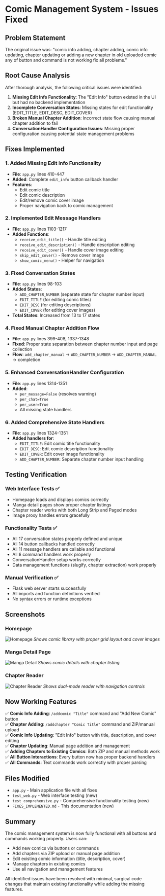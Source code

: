# Comic Management System - Issues Fixed

## Problem Statement
The original issue was: "comic info adding, chapter adding, comic info updating, chapter updating or adding a new chapter in old uploaded comic any of button and command is not working fix all problems."

## Root Cause Analysis
After thorough analysis, the following critical issues were identified:

1. **Missing Edit Info Functionality**: The "Edit Info" button existed in the UI but had no backend implementation
2. **Incomplete Conversation States**: Missing states for edit functionality (EDIT_TITLE, EDIT_DESC, EDIT_COVER)
3. **Broken Manual Chapter Addition**: Incorrect state flow causing manual chapter addition to fail
4. **ConversationHandler Configuration Issues**: Missing proper configuration causing potential state management problems

## Fixes Implemented

### 1. Added Missing Edit Info Functionality
- **File**: `app.py` lines 410-447
- **Added**: Complete `edit_info` button callback handler
- **Features**:
  - Edit comic title
  - Edit comic description  
  - Edit/remove comic cover image
  - Proper navigation back to comic management

### 2. Implemented Edit Message Handlers
- **File**: `app.py` lines 1103-1217
- **Added Functions**:
  - `receive_edit_title()` - Handle title editing
  - `receive_edit_description()` - Handle description editing
  - `receive_edit_cover()` - Handle cover image editing
  - `skip_edit_cover()` - Remove cover image
  - `show_comic_menu()` - Helper for navigation

### 3. Fixed Conversation States
- **File**: `app.py` lines 98-103
- **Added States**:
  - `ADD_CHAPTER_NUMBER` (separate state for chapter number input)
  - `EDIT_TITLE` (for editing comic titles)
  - `EDIT_DESC` (for editing descriptions)
  - `EDIT_COVER` (for editing cover images)
- **Total States**: Increased from 13 to 17 states

### 4. Fixed Manual Chapter Addition Flow
- **File**: `app.py` lines 399-408, 1337-1348
- **Fixed**: Proper state separation between chapter number input and page collection
- **Flow**: `add_chapter_manual` → `ADD_CHAPTER_NUMBER` → `ADD_CHAPTER_MANUAL` → completion

### 5. Enhanced ConversationHandler Configuration
- **File**: `app.py` lines 1314-1351
- **Added**:
  - `per_message=False` (resolves warning)
  - `per_chat=True` 
  - `per_user=True`
  - All missing state handlers

### 6. Added Comprehensive State Handlers
- **File**: `app.py` lines 1324-1351
- **Added handlers for**:
  - `EDIT_TITLE`: Edit comic title functionality
  - `EDIT_DESC`: Edit comic description functionality  
  - `EDIT_COVER`: Edit cover image functionality
  - `ADD_CHAPTER_NUMBER`: Separate chapter number input handling

## Testing Verification

### Web Interface Tests ✅
- Homepage loads and displays comics correctly
- Manga detail pages show proper chapter listings
- Chapter reader works with both Long Strip and Paged modes
- Image proxy handles errors gracefully

### Functionality Tests ✅
- All 17 conversation states properly defined and unique
- All 14 button callbacks handled correctly
- All 11 message handlers are callable and functional
- All 8 command handlers work properly  
- ConversationHandler setup works correctly
- Data management functions (slugify, chapter extraction) work properly

### Manual Verification ✅
- Flask web server starts successfully
- All imports and function definitions verified
- No syntax errors or runtime exceptions

## Screenshots

### Homepage
![Homepage](https://github.com/user-attachments/assets/beee525f-0c9f-4a16-8368-dcc6a8338604)
*Shows comic library with proper grid layout and cover images*

### Manga Detail Page  
![Manga Detail](https://github.com/user-attachments/assets/21a45cc7-19e3-4548-85b4-1b5873b9269b)
*Shows comic details with chapter listing*

### Chapter Reader
![Chapter Reader](https://github.com/user-attachments/assets/2b8966b6-d669-48e3-81eb-a10b8dfd1ea9)
*Shows dual-mode reader with navigation controls*

## Now Working Features

✅ **Comic Info Adding**: `/addcomic "Title"` command and "Add New Comic" button  
✅ **Chapter Adding**: `/addchapter "Comic Title"` command and ZIP/manual upload  
✅ **Comic Info Updating**: "Edit Info" button with title, description, and cover editing  
✅ **Chapter Updating**: Manual page addition and management  
✅ **Adding Chapters to Existing Comics**: Both ZIP and manual methods work  
✅ **All Button Interactions**: Every button now has proper backend handlers  
✅ **All Commands**: Text commands work correctly with proper parsing

## Files Modified
- `app.py` - Main application file with all fixes
- `test_web.py` - Web interface testing (new)
- `test_comprehensive.py` - Comprehensive functionality testing (new)
- `FIXES_IMPLEMENTED.md` - This documentation (new)

## Summary
The comic management system is now fully functional with all buttons and commands working properly. Users can:
- Add new comics via buttons or commands
- Add chapters via ZIP upload or manual page addition  
- Edit existing comic information (title, description, cover)
- Manage chapters in existing comics
- Use all navigation and management features

All identified issues have been resolved with minimal, surgical code changes that maintain existing functionality while adding the missing features.
